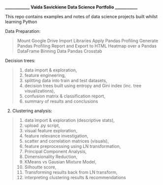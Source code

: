 **____________ Vaida Savickiene Data Science Portfolio ___________**

This repo contains examples and notes of data science projects built whilst learning Python

Data Preparation:
> Mount Google Drive
> Import Libraries
> Apply Pandas Profiling
> Generate Pandas Profiling Report and Export to HTML
> Heatmap over a Pandas DataFrame
> Binning Data
> Pandas Crosstab

Decision trees:
> 1. data import & exploration,
> 2. feature engineering,
> 3. splitting data into train and test datasets,
> 4. decision trees built using entropy and Gini index (inc. tree visualizations),
> 5. confusion matrix & classification report,
> 6. summary of results and conclusions
  
2. Clustering analysis: 
> 1. data import & exploration (descriptive stats),
> 2. upload .py script,
> 3. visual feature exploration,
> 4. feature relevance investigation,
> 5. scatter and correlation matrices (visuals),
> 6. feature preprocessing using LN transformation,
> 7. Principal Component Analysis,
> 8. Dimensionality Reduction,
> 9. KMeans vs Gausian Mixture Model,
> 10. Silhoutte score,
> 11. Transforming results back from LN transform,
> 12. interpreting clustering results & recommendations
  
  

